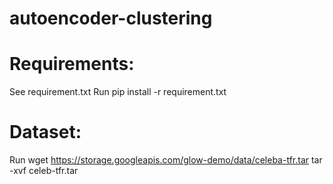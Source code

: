 # autoencoder-clustering

# Requirements:
See requirement.txt
Run
pip install -r requirement.txt

# Dataset:
Run
wget https://storage.googleapis.com/glow-demo/data/celeba-tfr.tar
tar -xvf celeb-tfr.tar
